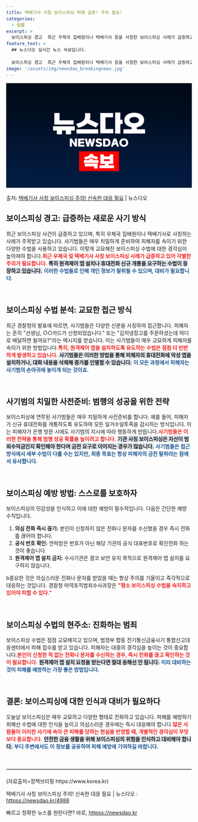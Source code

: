```yaml
---
title: 택배기사 사칭 보이스피싱 피해 급증! 주의 필요!
categories:
  - 법률
excerpt: >
  보이스피싱 경고  최근 우체국 집배원이나 택배기사 등을 사칭한 보이스피싱 사례가 급증하고 있습니다. 특히 원…
feature_text: >
  ## 뉴스다오 실시간 뉴스 속보입니다.

  보이스피싱 경고  최근 우체국 집배원이나 택배기사 등을 사칭한 보이스피싱 사례가 급증하고 있습니다. 특히 원…
image: '/assets/img/newsdao_breakingnews.jpg'
---
```


![뉴스다오 속보](/assets/img/newsdao_breakingnews.jpg)

<p>출처: <a href="httpss://newsdao.kr/4988" rel="dofollow">택배기사 사칭 보이스피싱 주의! 신속한 대응 필요</a> | 뉴스다오</p>

<h2 data-ke-size="size26">보이스피싱 경고: 급증하는 새로운 사기 방식</h2>

<p data-ke-size="size16">최근 보이스피싱 사건이 급증하고 있으며, 특히 우체국 집배원이나 택배기사로 사칭하는 사례가 주목받고 있습니다. 사기범들은 매우 치밀하게 준비하여 피해자를 속이기 위한 다양한 수법을 사용하고 있습니다. 이렇게 교묘해진 보이스피싱 수법에 대한 경각심이 높아져야 합니다.<b><span style="color: #ee2323;">최근 우체국 및 택배기사 사칭 보이스피싱 사례가 급증하고 있어 각별한 주의가 필요합니다.</span></b> <b><span style="background-color: #21538527;">특히 원격제어 앱 설치나 휴대전화 신규 개통을 요구하는 수법이 등장하고 있습니다.</span></b> <b><span style="color: #1a5490;">이러한 수법들로 인해 개인 정보가 탈취될 수 있으며, 대비가 필요합니다.</span></b></p>

<p data-ke-size="size16">&nbsp;</p>

<h2 data-ke-size="size26">보이스피싱 수법 분석: 교묘한 접근 방식</h2>

<p data-ke-size="size16">최근 경찰청의 발표에 따르면, 사기범들은 다양한 신분을 사칭하여 접근합니다. 피해자는 흔히 "선생님, ○○카드가 신청되었습니다." 또는 "김치냉장고를 주문하셨는데 어디로 배달하면 될까요?"라는 메시지를 받습니다. 이는 사기범들이 매우 교묘하게 피해자를 속이기 위한 방법입니다.<b><span style="color: #ee2323;">특히, 원격제어 앱을 설치하도록 유도하는 수법은 점점 더 빈번하게 발생하고 있습니다.</span></b> <b><span style="background-color: #21538527;">사기범들은 이러한 방법을 통해 피해자의 휴대전화에 악성 앱을 설치하거나, 대화 내용을 삭제해 증거를 인멸할 수 있습니다.</span></b> <b><span style="color: #1a5490;">이 모든 과정에서 피해자는 사기범의 손아귀에 놓이게 되는 것이죠.</span></b></p>

<p data-ke-size="size16">&nbsp;</p>

<h2 data-ke-size="size26">사기범의 치밀한 사전준비: 범행의 성공을 위한 전략</h2>

<p data-ke-size="size16">보이스피싱에 연루된 사기범들은 매우 치밀하게 사전준비를 합니다. 예를 들어, 피해자가 신규 휴대전화를 개통하도록 유도하여 모든 일거수일투족을 감시하는 방식입니다. 이는 피해자가 은행 방문 시에도 사기범의 지시에 따라 행동하게 만듭니다.<b><span style="color: #ee2323;">사기범들은 이러한 전략을 통해 범행 성공 확률을 높이려고 합니다.</span></b> <b><span style="background-color: #21538527;">기관 사칭 보이스피싱은 자산이 범죄수익금인지 확인해야 한다며 금전 요구로 이어지는 경우가 많습니다.</span></b> <b><span style="color: #1a5490;">사기범들은 접근 방식에서 세부 수법이 다를 수는 있지만, 최종 목표는 항상 피해자의 금전 탈취라는 점에서 유사합니다.</span></b></p>

<p data-ke-size="size16">&nbsp;</p>

<h2 data-ke-size="size26">보이스피싱 예방 방법: 스스로를 보호하자</h2>

<p data-ke-size="size16">보이스피싱의 민감성을 인식하고 이에 대한 예방이 필수적입니다. 다음은 간단한 예방 수칙입니다.<ol><li><b>의심 전화 즉시 끊기:</b> 본인이 신청하지 않은 전화나 문자를 수신했을 경우 즉시 전화를 끊어야 합니다.</li><li><b>공식 번호 확인:</b> 연락받은 번호가 아닌 해당 기관의 공식 대표번호로 확인전화 하는 것이 좋습니다.</li><li><b>원격제어 앱 설치 금지:</b> 수사기관은 결코 보안 유지 목적으로 원격제어 앱 설치를 요구하지 않습니다.</li></ol>b중요한 것은 의심스러운 전화나 문자를 받았을 때는 항상 주의를 기울이고 즉각적으로 대응하는 것입니다. 경찰청 마약조직범죄수사과장은 <b><span style="color: #ee2323;">"평소 보이스피싱 수법을 숙지하고 있어야 피할 수 있다." </b></span></p>

<p data-ke-size="size16">&nbsp;</p>

<h2 data-ke-size="size26">보이스피싱 수법의 현주소: 진화하는 범죄</h2>

<p data-ke-size="size16">보이스피싱 수법은 점점 교묘해지고 있으며, 범정부 합동 전기통신금융사기 통합신고대응센터에서 피해 접수를 받고 있습니다. 피해자는 대중의 경각심을 높이는 것이 중요합니다.<b><span style="color: #ee2323;">본인이 신청한 적 없는 전화나 문자를 수신하는 경우, 즉시 전화를 끊고 확인하는 것이 필요합니다.</span></b> <b><span style="background-color: #21538527;">원격제어 앱 설치 요청을 받는다면 절대 응해선 안 됩니다.</span></b> <b><span style="color: #1a5490;">미리 대비하는 것이 피해를 예방하는 가장 좋은 방법입니다.</span></b></p>

<p data-ke-size="size16">&nbsp;</p>

<h2 data-ke-size="size26">결론: 보이스피싱에 대한 인식과 대비가 필요하다</h2>

<p data-ke-size="size16">오늘날 보이스피싱은 매우 교묘하고 다양한 형태로 진화하고 있습니다. 피해를 예방하기 위해선 수법에 대한 인식을 높이고 의심스러운 경우에는 즉시 대응해야 합니다.<b><span style="color: #ee2323;">많은 사람들이 이러한 사기에 속아 큰 피해를 당하는 현실을 반영할 때, 개별적인 경각심이 무엇보다 중요합니다.</span></b> <b><span style="background-color: #21538527;">안전한 금융 생활을 위해 보이스피싱의 위험을 인식하고 대비해야 합니다.</span></b> <b><span style="color: #1a5490;">부디 주변에서도 이 정보를 공유하여 피해 예방에 기여하길 바랍니다.</span></b></p>

<p data-ke-size="size16">&nbsp;</p>

<hr style="border: 1px solid #ccc; margin: 20px 0;" />

<p data-ke-size="size16">(자료출처=정책브리핑 https://www.korea.kr)</p>

<p data-ke-size="size16">택배기사 사칭 보이스피싱 주의! 신속한 대응 필요 | 뉴스다오  : <a href="httpss://newsdao.kr/4988" target="_blank">httpss://newsdao.kr/4988</a></p> 

빠르고 정확한 뉴스를 원한다면? 바로, <a href="httpss://newsdao.kr" rel="dofollow">httpss://newsdao.kr</a>


